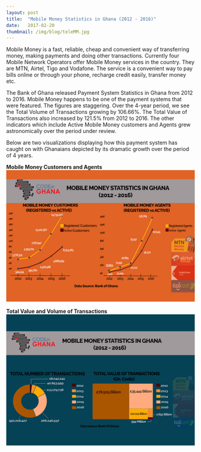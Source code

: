 ```yaml
---
layout: post 
title:  "Mobile Money Statistics in Ghana (2012 - 2016)"
date:   2017-02-20
thumbnail: /img/blog/teleMM.jpg
---
```

Mobile Money is a fast, reliable, cheap and convenient way of transferring money, making payments and doing other transactions. Currently four Mobile Network Operators offer Mobile Money services in the country. They are MTN, Airtel, Tigo and Vodafone. The service is a convenient way to  pay bills online or through your phone, recharge credit easily, transfer money etc.

The Bank of Ghana released Payment System Statistics in Ghana from 2012 to 2016. Mobile Money happens to be one of the payment systems that were featured. The figures are staggering.  Over the 4-year period, we see the Total Volume of Transactions growing by 106.66%. The Total Value of Transactions also increased by 121.5% from 2012 to 2016. The other indicators which include Active Mobile Money customers and Agents grew astronomically over the period under review. 

Below are two visualizations displaying how this payment system has caught on with Ghanaians depicted by its dramatic growth over the period of 4 years. 

**Mobile Money Customers and Agents**
![Visualization](/img/blog/mmod2.jpg)

**Total Value and Volume of Transactions**
![Visualization](/img/blog/mmod.jpg)